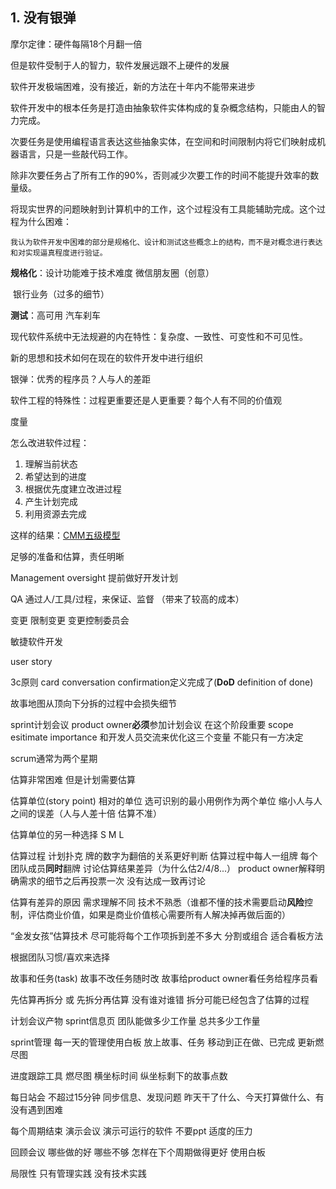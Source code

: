 ## 1. 没有银弹

摩尔定律：硬件每隔18个月翻一倍

但是软件受制于人的智力，软件发展远跟不上硬件的发展

软件开发极端困难，没有接近，新的方法在十年内不能带来进步

软件开发中的根本任务是打造由抽象软件实体构成的复杂概念结构，只能由人的智力完成。

次要任务是使用编程语言表达这些抽象实体，在空间和时间限制内将它们映射成机器语言，只是一些敲代码工作。

除非次要任务占了所有工作的90%，否则减少次要工作的时间不能提升效率的数量级。

将现实世界的问题映射到计算机中的工作，这个过程没有工具能辅助完成。这个过程为什么困难：

```我认为软件开发中困难的部分是规格化、设计和测试这些概念上的结构，而不是对概念进行表达和对实现逼真程度进行验证。```

**规格化**：设计功能难于技术难度 微信朋友圈（创意）

​               银行业务（过多的细节）

**测试**：高可用 汽车刹车

现代软件系统中无法规避的内在特性：复杂度、一致性、可变性和不可见性。

新的思想和技术如何在现在的软件开发中进行组织

银弹：优秀的程序员？人与人的差距









软件工程的特殊性：过程更重要还是人更重要？每个人有不同的价值观

度量

怎么改进软件过程：

1. 理解当前状态
2. 希望达到的进度
3. 根据优先度建立改进过程
4. 产生计划完成
5. 利用资源去完成

这样的结果：[CMM五级模型](https://wiki.mbalib.com/zh-tw/%E8%83%BD%E5%8A%9B%E6%88%90%E7%86%9F%E5%BA%A6%E6%A8%A1%E5%9E%8B#)

足够的准备和估算，责任明晰

Management oversight 提前做好开发计划

QA 通过人/工具/过程，来保证、监督 （带来了较高的成本）

变更 限制变更 变更控制委员会





敏捷软件开发

user story

3c原则 card conversation confirmation定义完成了(**DoD** definition of done)

故事地图从顶向下分拆的过程中会损失细节

sprint计划会议 product owner**必须**参加计划会议 在这个阶段重要 scope esitimate importance 和开发人员交流来优化这三个变量 不能只有一方决定

scrum通常为两个星期

估算非常困难 但是计划需要估算 

估算单位(story point) 相对的单位 选可识别的最小用例作为两个单位 缩小人与人之间的误差（人与人差十倍 估算不准）

估算单位的另一种选择 S M L

估算过程 计划扑克 牌的数字为翻倍的关系更好判断 估算过程中每人一组牌 每个团队成员**同时**翻牌 讨论估算结果差异（为什么估2/4/8...） product owner解释明确需求的细节之后再投票一次 没有达成一致再讨论

估算有差异的原因 需求理解不同 技术不熟悉（谁都不懂的技术需要启动**风险**控制，评估商业价值，如果是商业价值核心需要所有人解决掉再做后面的）

“金发女孩”估算技术 尽可能将每个工作项拆到差不多大 分割或组合 适合看板方法

根据团队习惯/喜欢来选择

故事和任务(task) 故事不改任务随时改 故事给product owner看任务给程序员看

先估算再拆分 或 先拆分再估算 没有谁对谁错 拆分可能已经包含了估算的过程

计划会议产物 sprint信息页 团队能做多少工作量 总共多少工作量

sprint管理 每一天的管理使用白板 放上故事、任务 移动到正在做、已完成 更新燃尽图

进度跟踪工具 燃尽图 横坐标时间 纵坐标剩下的故事点数

每日站会 不超过15分钟 同步信息、发现问题 昨天干了什么、今天打算做什么、有没有遇到困难 

每个周期结束 演示会议 演示可运行的软件 不要ppt 适度的压力

回顾会议 哪些做的好 哪些不够 怎样在下个周期做得更好 使用白板

局限性 只有管理实践 没有技术实践